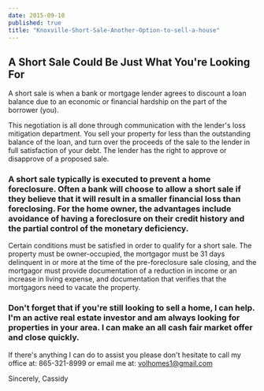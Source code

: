 ```yaml
---
date: 2015-09-10
published: true
title: "Knoxville-Short-Sale-Another-Option-to-sell-a-house"
---
```


## A Short Sale Could Be Just What You're Looking For

A short sale is when a bank or mortgage lender agrees to discount a loan balance due to an economic or financial hardship on the part of the borrower (you). 

This negotiation is all done through communication with the lender's loss mitigation department. You sell your property for less than the outstanding balance of the loan, and turn over the proceeds of the sale to the lender in full satisfaction of your debt. The lender has the right to approve or disapprove of a proposed sale.

### A short sale typically is executed to prevent a home foreclosure. Often a bank will choose to allow a short sale if they believe that it will result in a smaller financial loss than foreclosing. For the home owner, the advantages include avoidance of having a foreclosure on their credit history and the partial control of the monetary deficiency.

Certain conditions must be satisfied in order to qualify for a short sale. The property must be owner-occupied, the mortgagor must be 31 days delinquent in or more at the time of the pre-foreclosure sale closing, and the mortgagor must provide documentation of a reduction in income or an increase in living expense, and documentation that verifies that the mortgagors need to vacate the property. 

### Don't forget that if you're still looking to sell a home, I can help. I'm an active real estate investor and am always looking for properties in your area.  I can make an all cash fair market offer and close quickly.

If there's anything I can do to assist you please don't hesitate to call my office at: 865-321-8999 or email me at: volhomes1@gmail.com

Sincerely,
Cassidy
